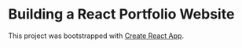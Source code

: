 # Building a React Portfolio Website

This project was bootstrapped with [Create React App](https://github.com/facebook/create-react-app).



